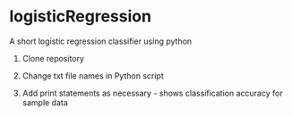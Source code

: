 # logisticRegression
A short logistic regression classifier using python

1. Clone repository

2. Change txt file names in Python script

3. Add print statements as necessary - shows classification accuracy for sample data
